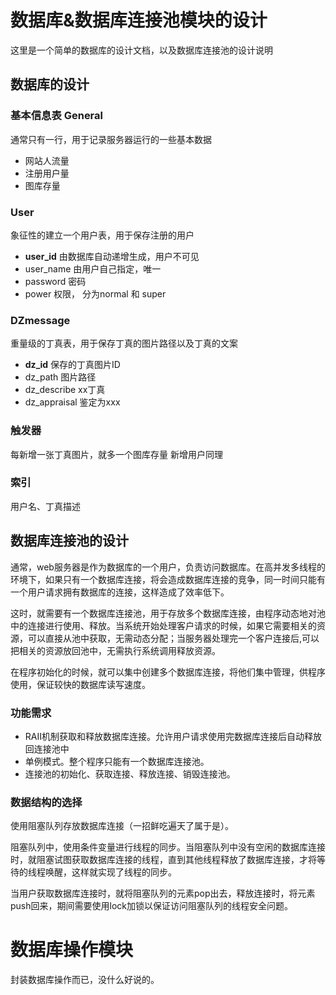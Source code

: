 # 数据库&数据库连接池模块的设计
这里是一个简单的数据库的设计文档，以及数据库连接池的设计说明
## 数据库的设计
### 基本信息表 General
通常只有一行，用于记录服务器运行的一些基本数据
- 网站人流量
- 注册用户量
- 图库存量

### User
象征性的建立一个用户表，用于保存注册的用户
- **user_id** 由数据库自动递增生成，用户不可见
- user_name  由用户自己指定，唯一
- password  密码
- power  权限， 分为normal 和 super

### DZmessage
重量级的丁真表，用于保存丁真的图片路径以及丁真的文案
- **dz_id** 保存的丁真图片ID
- dz_path 图片路径
- dz_describe  xx丁真
- dz_appraisal 鉴定为xxx

### 触发器
每新增一张丁真图片，就多一个图库存量
新增用户同理

### 索引
用户名、丁真描述

## 数据库连接池的设计
通常，web服务器是作为数据库的一个用户，负责访问数据库。在高并发多线程的环境下，如果只有一个数据库连接，将会造成数据库连接的竞争，同一时间只能有一个用户请求拥有数据库的连接，这样造成了效率低下。

这时，就需要有一个数据库连接池，用于存放多个数据库连接，由程序动态地对池中的连接进行使用、释放。当系统开始处理客户请求的时候，如果它需要相关的资源，可以直接从池中获取，无需动态分配；当服务器处理完一个客户连接后,可以把相关的资源放回池中，无需执行系统调用释放资源。

在程序初始化的时候，就可以集中创建多个数据库连接，将他们集中管理，供程序使用，保证较快的数据库读写速度。

### 功能需求
- RAII机制获取和释放数据库连接。允许用户请求使用完数据库连接后自动释放回连接池中
- 单例模式。整个程序只能有一个数据库连接池。
- 连接池的初始化、获取连接、释放连接、销毁连接池。

### 数据结构的选择
使用阻塞队列存放数据库连接（一招鲜吃遍天了属于是）。

阻塞队列中，使用条件变量进行线程的同步。当阻塞队列中没有空闲的数据库连接时，就阻塞试图获取数据库连接的线程，直到其他线程释放了数据库连接，才将等待的线程唤醒，这样就实现了线程的同步。

当用户获取数据库连接时，就将阻塞队列的元素pop出去，释放连接时，将元素push回来，期间需要使用lock加锁以保证访问阻塞队列的线程安全问题。




# 数据库操作模块
封装数据库操作而已，没什么好说的。